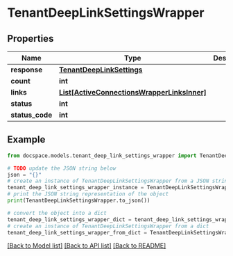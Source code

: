 # TenantDeepLinkSettingsWrapper


## Properties

Name | Type | Description | Notes
------------ | ------------- | ------------- | -------------
**response** | [**TenantDeepLinkSettings**](TenantDeepLinkSettings.md) |  | [optional] 
**count** | **int** |  | [optional] 
**links** | [**List[ActiveConnectionsWrapperLinksInner]**](ActiveConnectionsWrapperLinksInner.md) |  | [optional] 
**status** | **int** |  | [optional] 
**status_code** | **int** |  | [optional] 

## Example

```python
from docspace.models.tenant_deep_link_settings_wrapper import TenantDeepLinkSettingsWrapper

# TODO update the JSON string below
json = "{}"
# create an instance of TenantDeepLinkSettingsWrapper from a JSON string
tenant_deep_link_settings_wrapper_instance = TenantDeepLinkSettingsWrapper.from_json(json)
# print the JSON string representation of the object
print(TenantDeepLinkSettingsWrapper.to_json())

# convert the object into a dict
tenant_deep_link_settings_wrapper_dict = tenant_deep_link_settings_wrapper_instance.to_dict()
# create an instance of TenantDeepLinkSettingsWrapper from a dict
tenant_deep_link_settings_wrapper_from_dict = TenantDeepLinkSettingsWrapper.from_dict(tenant_deep_link_settings_wrapper_dict)
```
[[Back to Model list]](../README.md#documentation-for-models) [[Back to API list]](../README.md#documentation-for-api-endpoints) [[Back to README]](../README.md)


